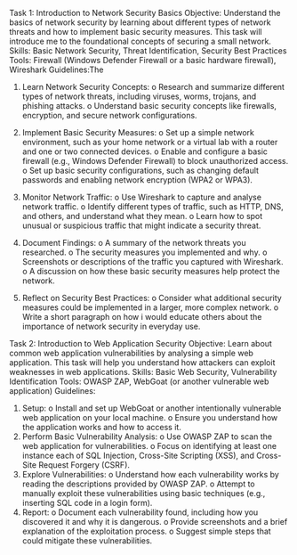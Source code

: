 Task 1: Introduction to Network Security Basics 
Objective: Understand the basics of network security by learning about different types of network threats and how to implement basic security measures. This task will introduce me to the foundational concepts of securing a small network. 
Skills: Basic Network Security, Threat Identification, Security Best Practices 
Tools: Firewall (Windows Defender Firewall or a basic hardware firewall), Wireshark 
Guidelines:The 
1. Learn Network Security Concepts: 
o Research and summarize different types of network threats, including viruses, worms, trojans, and phishing attacks. 
o Understand basic security concepts like firewalls, encryption, and secure network configurations. 
  
2. Implement Basic Security Measures: 
o Set up a simple network environment, such as your home network or a virtual lab with a router and one or two connected devices. 
o Enable and configure a basic firewall (e.g., Windows Defender Firewall) to block unauthorized access. 
o Set up basic security configurations, such as changing default passwords and enabling network encryption (WPA2 or WPA3). 
3. Monitor Network Traffic: 
o Use Wireshark to capture and analyse network traffic. 
o Identify different types of traffic, such as HTTP, DNS, and others, and understand what they mean. 
o Learn how to spot unusual or suspicious traffic that might indicate a security threat. 
4. Document Findings: 
o A summary of the network threats you researched. 
o The security measures you implemented and why. 
o Screenshots or descriptions of the traffic you captured with Wireshark. 
o A discussion on how these basic security measures help protect the network. 
5. Reflect on Security Best Practices: 
o Consider what additional security measures could be implemented in a larger, more complex network. 
o Write a short paragraph on how i would educate others about the importance of network security in everyday use.  
  
Task 2: Introduction to Web Application Security 
Objective: Learn about common web application vulnerabilities by analysing a simple web application. This task will help you understand how attackers can exploit weaknesses in web applications. 
Skills: Basic Web Security, Vulnerability Identification 
Tools: OWASP ZAP, WebGoat (or another vulnerable web application) 
Guidelines: 
1. Setup: 
o Install and set up WebGoat or another intentionally vulnerable web application on your local machine. 
o Ensure you understand how the application works and how to access it. 
2. Perform Basic Vulnerability Analysis: 
o Use OWASP ZAP to scan the web application for vulnerabilities. 
o Focus on identifying at least one instance each of SQL Injection, Cross-Site Scripting (XSS), and Cross-Site Request Forgery (CSRF). 
3. Explore Vulnerabilities: 
o Understand how each vulnerability works by reading the descriptions provided by OWASP ZAP. 
o Attempt to manually exploit these vulnerabilities using basic techniques (e.g., inserting SQL code in a login form). 
4. Report: 
o Document each vulnerability found, including how you discovered it and why it is dangerous. 
o Provide screenshots and a brief explanation of the exploitation process. 
o Suggest simple steps that could mitigate these vulnerabilities.     
  

